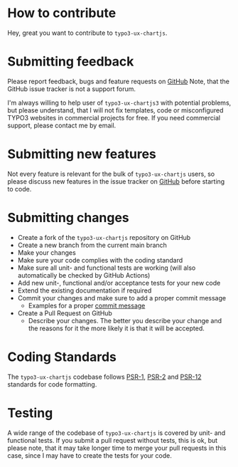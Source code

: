 How to contribute
=================
Hey, great you want to contribute to ``typo3-ux-chartjs``.

Submitting feedback
===================
Please report feedback, bugs and feature requests on [GitHub](https://github.com/svenpet90/typo3-ux-chartjs/issues)
Note, that the GitHub issue tracker is not a support forum.

I'm always willing to help user of ``typo3-ux-chartjs3`` with potential problems, but please understand, that I will
not fix templates, code or misconfigured TYPO3 websites in commercial projects for free. If you need
commercial support, please contact me by email.

Submitting new features
=======================
Not every feature is relevant for the bulk of ``typo3-ux-chartjs`` users, so please discuss new features in the
issue tracker on [GitHub](https://github.com/svenpet90/typo-ux-vue/issues) before starting to code.

Submitting changes
==================
* Create a fork of the ``typo3-ux-chartjs``  repository on GitHub
* Create a new branch from the current main branch
* Make your changes
* Make sure your code complies with the coding standard
* Make sure all unit- and functional tests are working (will also automatically be checked by GitHub Actions)
* Add new unit-, functional and/or acceptance tests for your new code
* Extend the existing documentation if required
* Commit your changes and make sure to add a proper commit message
    * Examples for a proper [commit message](https://docs.typo3.org/typo3cms/ContributionWorkflowGuide/Appendix/GeneralTopics/CommitMessage.html)
* Create a Pull Request on GitHub
    * Describe your changes. The better you describe your change and the reasons for it the more likely it is that it will be accepted.

Coding Standards
================
The ``typo3-ux-chartjs`` codebase follows [PSR-1](https://www.php-fig.org/psr/psr-1/),
[PSR-2](https://www.php-fig.org/psr/psr-2/) and [PSR-12](https://www.php-fig.org/psr/psr-12/) standards for code formatting.

Testing
=======
A wide range of the codebase of ``typo3-ux-chartjs`` is covered by unit- and functional tests. If you submit a pull
request without tests, this is ok, but please note, that it may take longer time to merge your pull requests in
this case, since I may have to create the tests for your code.
